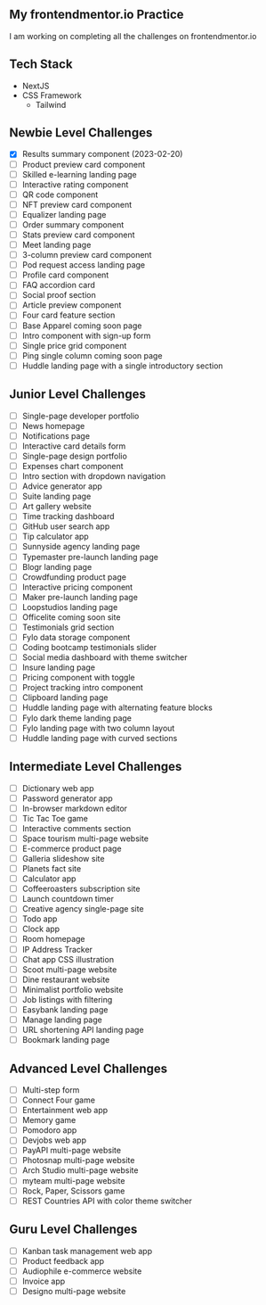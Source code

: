## My frontendmentor.io Practice

I am working on completing all the challenges on frontendmentor.io

## Tech Stack

- NextJS
- CSS Framework
  - Tailwind

## Newbie Level Challenges

- [x] Results summary component (2023-02-20)
- [ ] Product preview card component
- [ ] Skilled e-learning landing page
- [ ] Interactive rating component
- [ ] QR code component
- [ ] NFT preview card component
- [ ] Equalizer landing page
- [ ] Order summary component
- [ ] Stats preview card component
- [ ] Meet landing page
- [ ] 3-column preview card component
- [ ] Pod request access landing page
- [ ] Profile card component
- [ ] FAQ accordion card
- [ ] Social proof section
- [ ] Article preview component
- [ ] Four card feature section
- [ ] Base Apparel coming soon page
- [ ] Intro component with sign-up form
- [ ] Single price grid component
- [ ] Ping single column coming soon page
- [ ] Huddle landing page with a single introductory section

## Junior Level Challenges

- [ ] Single-page developer portfolio
- [ ] News homepage
- [ ] Notifications page
- [ ] Interactive card details form
- [ ] Single-page design portfolio
- [ ] Expenses chart component
- [ ] Intro section with dropdown navigation
- [ ] Advice generator app
- [ ] Suite landing page
- [ ] Art gallery website
- [ ] Time tracking dashboard
- [ ] GitHub user search app
- [ ] Tip calculator app
- [ ] Sunnyside agency landing page
- [ ] Typemaster pre-launch landing page
- [ ] Blogr landing page
- [ ] Crowdfunding product page
- [ ] Interactive pricing component
- [ ] Maker pre-launch landing page
- [ ] Loopstudios landing page
- [ ] Officelite coming soon site
- [ ] Testimonials grid section
- [ ] Fylo data storage component
- [ ] Coding bootcamp testimonials slider
- [ ] Social media dashboard with theme switcher
- [ ] Insure landing page
- [ ] Pricing component with toggle
- [ ] Project tracking intro component
- [ ] Clipboard landing page
- [ ] Huddle landing page with alternating feature blocks
- [ ] Fylo dark theme landing page
- [ ] Fylo landing page with two column layout
- [ ] Huddle landing page with curved sections

## Intermediate Level Challenges

- [ ] Dictionary web app
- [ ] Password generator app
- [ ] In-browser markdown editor
- [ ] Tic Tac Toe game
- [ ] Interactive comments section
- [ ] Space tourism multi-page website
- [ ] E-commerce product page
- [ ] Galleria slideshow site
- [ ] Planets fact site
- [ ] Calculator app
- [ ] Coffeeroasters subscription site
- [ ] Launch countdown timer
- [ ] Creative agency single-page site
- [ ] Todo app
- [ ] Clock app
- [ ] Room homepage
- [ ] IP Address Tracker
- [ ] Chat app CSS illustration
- [ ] Scoot multi-page website
- [ ] Dine restaurant website
- [ ] Minimalist portfolio website
- [ ] Job listings with filtering
- [ ] Easybank landing page
- [ ] Manage landing page
- [ ] URL shortening API landing page
- [ ] Bookmark landing page

## Advanced Level Challenges

- [ ] Multi-step form
- [ ] Connect Four game
- [ ] Entertainment web app
- [ ] Memory game
- [ ] Pomodoro app
- [ ] Devjobs web app
- [ ] PayAPI multi-page website
- [ ] Photosnap multi-page website
- [ ] Arch Studio multi-page website
- [ ] myteam multi-page website
- [ ] Rock, Paper, Scissors game
- [ ] REST Countries API with color theme switcher

## Guru Level Challenges

- [ ] Kanban task management web app
- [ ] Product feedback app
- [ ] Audiophile e-commerce website
- [ ] Invoice app
- [ ] Designo multi-page website
